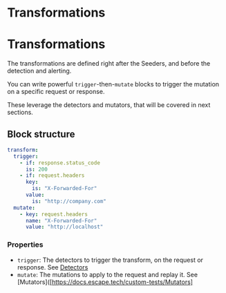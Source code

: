 # Transformations

# Transformations

The transformations are defined right after the Seeders, and before the detection and alerting.

You can write powerful `trigger`-then-`mutate` blocks to trigger the mutation on a specific request or response.

These leverage the detectors and mutators, that will be covered in next sections.

## Block structure

```yaml
transform:
  trigger:
    - if: response.status_code
      is: 200
    - if: request.headers
      key:
        is: "X-Forwarded-For"
      value:
        is: "http://company.com"
  mutate:
    - key: request.headers
      name: "X-Forwarded-For"
      value: "http://localhost"
```

### Properties

- `trigger`: The detectors to trigger the transform, on the request or response. See [Detectors](https://docs.escape.tech/custom-tests/Detectors)
- `mutate`: The mutations to apply to the request and replay it. See [Mutators]([https://docs.escape.tech/custom-tests/Mutators]
